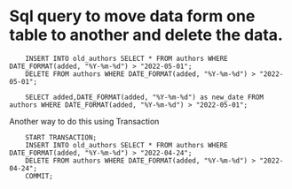 # Sql query to move data form one table to another and delete the data.

        INSERT INTO old_authors SELECT * FROM authors WHERE DATE_FORMAT(added, "%Y-%m-%d") > "2022-05-01";
        DELETE FROM authors WHERE DATE_FORMAT(added, "%Y-%m-%d") > "2022-05-01";

        SELECT added,DATE_FORMAT(added, "%Y-%m-%d") as new_date FROM authors WHERE DATE_FORMAT(added, "%Y-%m-%d") > "2022-05-01";

Another way to do this using Transaction

        START TRANSACTION;
        INSERT INTO old_authors SELECT * FROM authors WHERE DATE_FORMAT(added, "%Y-%m-%d") > "2022-04-24";
        DELETE FROM authors WHERE DATE_FORMAT(added, "%Y-%m-%d") > "2022-04-24";
        COMMIT;
